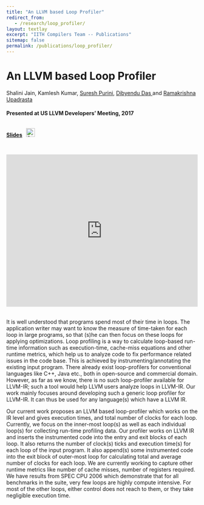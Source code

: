 ```yaml
---
title: "An LLVM based Loop Profiler"
redirect_from:
   - /research/loop_profiler/
layout: textlay
excerpt: "IITH Compilers Team -- Publications"
sitemap: false
permalink: /publications/loop_profiler/
---
```



<div class="container-fluid" style="height:100%; width:100%"> 
<h1>An LLVM based Loop Profiler</h1>
<p style>Shalini Jain, Kamlesh Kumar, <a href="https://www.iiit.ac.in/people/faculty/psuresh/" target="_blank">Suresh Purini</a>, <a href="https://scholar.google.co.in/citations?user=kYDwjPAAAAAJ&hl=en" target="_blank">Dibyendu Das </a> and <a href="https://www.iith.ac.in/~ramakrishna" target="_blank">Ramakrishna Upadrasta </a></p>
<h4> Presented at US LLVM Developers’ Meeting, 2017 </h4>

<br>

<div style="position:relative; top:-25px;"> 
 <h4>
 <a href="https://llvm.org/devmtg/2017-10/slides/Jain-LLVM%20based%20Loop%20Profiler.pdf" target="_blank">Slides</a>
 &nbsp;
 <a href= "https://github.com/IITH-Compilers/LLVM-Loop-Profiler" target="_blank">
 <img class="dp-img" alt="OpenMp_Github" src="https://github.githubassets.com/favicons/favicon.svg" width="23px" height="23px"  />
 </a>  

 </h4>
 </div> 

 <div style="display: flex; justify-content: center;">
 <iframe width="700" height="400" src="https://www.youtube.com/embed/MKhXpRNekaM" title="YouTube video player" frameborder="0" allow="accelerometer; autoplay; clipboard-write; encrypted-media; gyroscope; picture-in-picture" allowfullscreen></iframe>
</div>

 <br>     
<p> It is well understood that programs spend most of their time in loops. The application writer may want to know the measure of time-taken for each loop in large programs, so that (s)he can then focus on these loops for applying optimizations. Loop profiling is a way to calculate loop-based run-time information such as execution-time, cache-miss equations and other runtime metrics, which help us to analyze code to fix performance related issues in the code base. This is achieved by instrumenting/annotating the existing input program. There already exist loop-profilers for conventional languages like C++, Java etc., both in open-source and commercial domain. However, as far as we know, there is no such loop-profiler available for LLVM-IR; such a tool would help LLVM users analyze loops in LLVM-IR. Our work mainly focuses around developing such a generic loop profiler for LLVM-IR. It can thus be used for any language(s) which have a LLVM IR. </p>
<p>
Our current work proposes an LLVM based loop-profiler which works on the IR level and gives execution times, and total number of clocks for each loop. Currently, we focus on the inner-most loop(s) as well as each individual loop(s) for collecting run-time profiling data. Our profiler works on LLVM IR and inserts the instrumented code into the entry and exit blocks of each loop. It also returns the number of clock(s) ticks and execution time(s) for each loop of the input program. It also append(s) some instrumented code into the exit block of outer-most loop for calculating total and average number of clocks for each loop. We are currently working to capture other runtime metrics like number of cache misses, number of registers required. 
We have results from SPEC CPU 2006 which demonstrate that for all benchmarks in the suite, very few loops are highly compute intensive. For most of the other loops, either control does not reach to them, or they take negligible execution time.</p>
<br>
</div>
